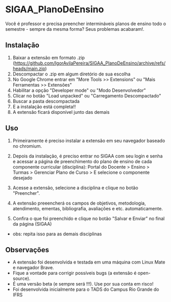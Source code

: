 # SIGAA_PlanoDeEnsino

Você é professor e precisa preencher intermináveis planos de ensino todo o semestre - sempre da mesma forma? Seus problemas acabaram!.


## Instalação

1) Baixar a extensão em formato .zip (https://github.com/IgorAvilaPereira/SIGAA_PlanoDeEnsino/archive/refs/heads/main.zip)
2) Descompactar o .zip em algum diretório de sua escolha
3) No Google Chrome entrar em "More Tools >> Extensions" ou "Mais Ferramentas >> Extensões"
4) Habilitar a opção "Developer mode" ou "Modo Desenvolvedor"
5) Clicar no botão "Load unpacked" ou "Carregamento Descompactado"
6) Buscar a pasta descompactada
7) E a instalação está completa!!
8) A extensão ficará disponível junto das demais

## Uso

1. Primeiramente é preciso instalar a extensão em seu navegador baseado no chromium.

2. Depois da instalação, é preciso entrar no SIGAA com seu login e senha e acessar a página de preenchimento do plano de ensino de cada componente curricular (disciplina): Portal do Docente > Ensino > Turmas > Gerenciar Plano de Curso > E selecione o componente desejado

3. Acesse a extensão, selecione a disciplina e clique no botão "Preencher".

4. A extensão preeencherá os campos de objetivos, metodologia, atendimento, ementas, bibliografia, avaliações e etc. automaticamente.

5. Confira o que foi preenchido e clique no botão "Salvar e Enviar" no final da página (SIGAA)

* obs: repita isso para as demais disciplinas

## Observações

* A extensão foi desenvolvida e testada em uma máquina com Linux Mate e navegador Brave. 
* Fique a vontade para corrigir possíveis bugs (a extensão é open-source).
* É uma versão beta (e sempre será !!!). Use por sua conta em risco!
* Foi desenvolvida inicialmente para o TADS do Campus Rio Grande do IFRS
